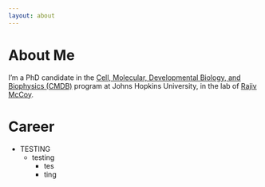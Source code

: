 ```yaml
---
layout: about 
---
```


# About Me
I’m a PhD candidate in the [Cell, Molecular, Developmental Biology, and Biophysics (CMDB)](https://cmdb.jhu.edu/) program at Johns Hopkins University, in the lab of [Rajiv McCoy](https://mccoy-lab.org/). 
<br/>

# Career
* TESTING
  * testing 
    * tes
    * ting


<br/>
